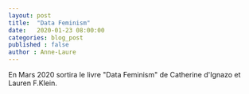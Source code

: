 ```yaml
---
layout: post
title:  "Data Feminism"
date:   2020-01-23 08:00:00
categories: blog_post
published : false
author : Anne-Laure
---
```


En Mars 2020 sortira le livre "Data Feminism" de Catherine d'Ignazo et Lauren F.Klein. 
